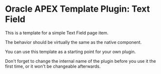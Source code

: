 # Oracle APEX Template Plugin: Text Field
This is a template for a simple Text Field page item.

The behavior should be virtually the same as the native component.

You can use this template as a starting point for your own plugin.

Don't forget to change the internal name of the plugin before you use it the first time, or it won't be changeable afterwards.
